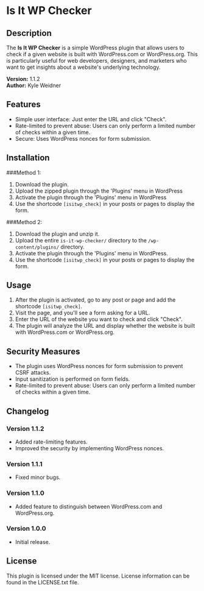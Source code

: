 # Is It WP Checker

## Description

The **Is It WP Checker** is a simple WordPress plugin that allows users to check if a given website is built with WordPress.com or WordPress.org. This is particularly useful for web developers, designers, and marketers who want to get insights about a website's underlying technology.

**Version:** 1.1.2  
**Author:** Kyle Weidner

## Features

- Simple user interface: Just enter the URL and click "Check".
- Rate-limited to prevent abuse: Users can only perform a limited number of checks within a given time.
- Secure: Uses WordPress nonces for form submission.

## Installation

###Method 1:
1. Download the plugin.
2. Upload the zipped plugin through the 'Plugins' menu in WordPress
3. Activate the plugin through the 'Plugins' menu in WordPress
4. Use the shortcode `[isitwp_check]` in your posts or pages to display the form.

###Method 2:
1. Download the plugin and unzip it.
2. Upload the entire `is-it-wp-checker/` directory to the `/wp-content/plugins/` directory.
3. Activate the plugin through the 'Plugins' menu in WordPress.
4. Use the shortcode `[isitwp_check]` in your posts or pages to display the form.

## Usage

1. After the plugin is activated, go to any post or page and add the shortcode `[isitwp_check]`.
2. Visit the page, and you'll see a form asking for a URL.
3. Enter the URL of the website you want to check and click "Check".
4. The plugin will analyze the URL and display whether the website is built with WordPress.com or WordPress.org.

## Security Measures

- The plugin uses WordPress nonces for form submission to prevent CSRF attacks.
- Input sanitization is performed on form fields.
- Rate-limited to prevent abuse: Users can only perform a limited number of checks within a given time.

## Changelog

### Version 1.1.2

- Added rate-limiting features.
- Improved the security by implementing WordPress nonces.

### Version 1.1.1

- Fixed minor bugs.

### Version 1.1.0

- Added feature to distinguish between WordPress.com and WordPress.org.

### Version 1.0.0

- Initial release.

## License

This plugin is licensed under the MIT license. License information can be found in the LICENSE.txt file.
